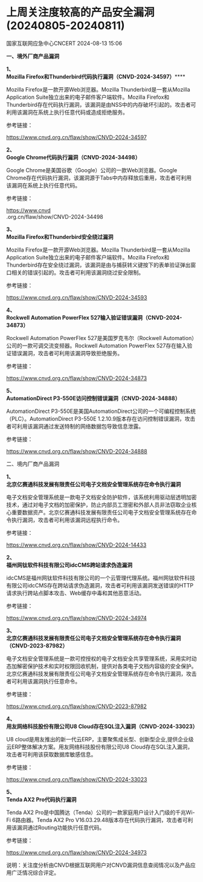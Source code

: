#  上周关注度较高的产品安全漏洞(20240805-20240811)   
 国家互联网应急中心CNCERT   2024-08-13 15:06  
  
**一、境外厂商产品漏洞**  
  
**1、**  
**Mozilla Firefox和Thunderbird代码执行漏洞（CNVD-2024-34597）******  
  
Mozilla Firefox是一款开源Web浏览器。Mozilla Thunderbird是一套从Mozilla Application Suite独立出来的电子邮件客户端软件。Mozilla Firefox和Thunderbird存在代码执行漏洞，该漏洞是由NSS中的内存破坏引起的。攻击者可利用该漏洞在系统上执行任意代码或造成拒绝服务。  
  
参考链接：  
  
https://www.cnvd.org.cn/flaw/show/CNVD-2024-34597  
  
**2、**  
**Google Chrome代码执行漏洞（CNVD-2024-34498）**  
  
Google Chrome是美国谷歌（Google）公司的一款Web浏览器。Google Chrome存在代码执行漏洞，该漏洞源于Tabs中内存释放后重用，攻击者可利用该漏洞在系统上执行任意代码。  
  
参考链接：  
  
https://www.cnvd  
.org.cn/flaw/show/CNVD-2024-34498  
  
**3、**  
**Mozilla Firefox和Thunderbird安全绕过漏洞**  
  
Mozilla Firefox是一款开源Web浏览器。Mozilla Thunderbird是一套从Mozilla Application Suite独立出来的电子邮件客户端软件。Mozilla Firefox和Thunderbird存在安全绕过漏洞，该漏洞是由与捕获转义键按下的表单验证弹出窗口相关的错误引起的。攻击者可利用该漏洞绕过安全限制。  
  
参考链接：  
  
https://www.cnvd.org.cn/flaw/show/CNVD-2024-34593  
  
**4、**  
**Rockwell Automation PowerFlex 527输入验证错误漏洞（CNVD-2024-34873）**  
  
Rockwell Automation PowerFlex 527是美国罗克韦尔（Rockwell Automation）公司的一款可调交流变频器。Rockwell Automation PowerFlex
527存在输入验证错误漏洞，攻击者可利用该漏洞导致拒绝服务。  
  
参考链接：  
  
https://www.cnvd.org.cn/flaw/show/CNVD-2024-34873  
  
**5、**  
**AutomationDirect P3-550E访问控制错误漏洞（CNVD-2024-34888）**  
  
AutomationDirect P3-550E是美国AutomationDirect公司的一个可编程控制系统（PLC）。AutomationDirect P3-550E 1.2.10.9版本存在访问控制错误漏洞，攻击者可利用该漏洞通过发送特制的网络数据包导致信息泄露。  
  
参考链接：  
  
https://www.cnvd.org.cn/flaw/show/CNVD-2024-34888  
  
  
二、境内厂商产品漏洞  
  
**1、**  
**北京亿赛通科技发展有限责任公司电子文档安全管理系统存在命令执行漏洞**  
  
电子文档安全管理系统是一款电子文档安全防护软件，该系统利用驱动层透明加密技术，通过对电子文档的加密保护，防止内部员工泄密和外部人员非法窃取企业核心重要数据资产。北京亿赛通科技发展有限责任公司电子文档安全管理系统存在命令执行漏洞，攻击者可利用该漏洞远程执行命令。  
  
参考链接：  
  
https://www.cnvd.org.cn/flaw/show/CNVD-2024-14433  
  
**2、**  
**福州网钛软件科技有限公司idcCMS跨站请求伪造漏洞**  
  
idcCMS是福州网钛软件科技有限公司的一个云管理代理系统。福州网钛软件科技有限公司idcCMS存在跨站请求伪造漏洞，攻击者可利用该漏洞发送错误的HTTP请求执行跨站点脚本攻击、Web缓存中毒和其他恶意活动。  
  
参考链接：  
  
https://www.cnvd.org.cn/flaw/show/CNVD-2024-34974  
  
**3、**  
**北京亿赛通科技发展有限责任公司电子文档安全管理系统存在命令执行漏洞（CNVD-2023-87982）**  
  
电子文档安全管理系统是一款可控授权的电子文档安全共享管理系统，采用实时动态加解密保护技术和实时权限回收机制，提供对各类电子文档内容级的安全保护。北京亿赛通科技发展有限责任公司电子文档安全管理系统存在命令执行漏洞，攻击者可利用该漏洞执行任意命令。  
  
参考链接：  
  
https://www.cnvd.org.cn/flaw/show/CNVD-2023-87982  
  
**4、**  
**用友网络科技股份有限公司U8 Cloud存在SQL注入漏洞（CNVD-2024-33023）**  
  
U8 cloud是用友推出的新一代云ERP，主要聚焦成长型、创新型企业,提供企业级云ERP整体解决方案。用友网络科技股份有限公司U8 Cloud存在SQL注入漏洞，攻击者可利用该获取数据库敏感信息。  
  
参考链接：  
  
https://www.cnvd.org.cn/flaw/show/CNVD-2024-33023  
  
**5、**  
**Tenda AX2 Pro代码执行漏洞**  
  
Tenda AX2 Pro是中国腾达（Tenda）公司的一款家庭用户设计入门级的千兆Wi-Fi 6路由器。Tenda AX2 Pro V16.03.29.48版本存在代码执行漏洞，攻击者可利用该漏洞通过Routing功能执行任意代码。  
  
参考链接：  
  
https://www.cnvd.org.cn/flaw/show/CNVD-2024-34973  
  
  
说明：关注度分析由CNVD根据互联网用户对CNVD漏洞信息查阅情况以及产品应用广泛情况综合评定。  
  
